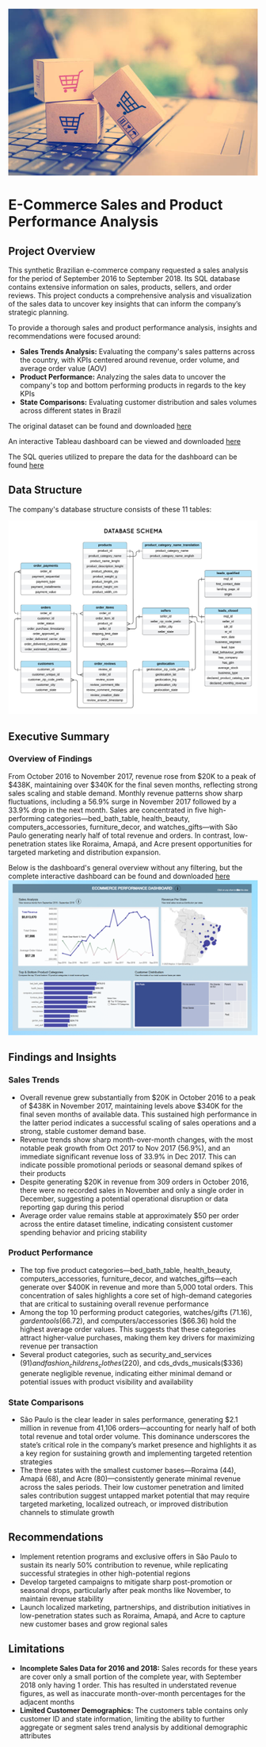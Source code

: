 ![banner](https://github.com/pjmaninang/Brazilian-E-Commerce-SQL-Tableau-Project/blob/main/banner.jpg?raw=true)
# E-Commerce Sales and Product Performance Analysis
## Project Overview

This synthetic Brazilian e-commerce company requested a sales analysis for the period of September 2016 to September 2018. Its SQL database contains extensive information on sales, products, sellers, and order reviews. This project conducts a comprehensive analysis and visualization of the sales data to uncover key insights that can inform the company’s strategic planning.

To provide a thorough sales and product performance analysis, insights and recommendations were focused around:

- **Sales Trends Analysis:** Evaluating the company's sales patterns across the country, with KPIs centered around revenue, order volume, and average order value (AOV)
- **Product Performance:** Analyzing the sales data to uncover the company's top and bottom performing products in regards to the key KPIs
- **State Comparisons:** Evaluating customer distribution and sales volumes across different states in Brazil

The original dataset can be found and downloaded [here](https://www.kaggle.com/datasets/terencicp/e-commerce-dataset-by-olist-as-an-sqlite-database/data)

An interactive Tableau dashboard can be viewed and downloaded [here](https://public.tableau.com/app/profile/pj.maninang/viz/BrazilEcommerceDashboard_17545320710820/Dashboard1)

The SQL queries utilized to prepare the data for the dashboard can be found [here](https://github.com/pjmaninang/Brazilian-E-Commerce-SQL-Tableau-Project/blob/main/ecommerce_sql_script.sqbpro)

## Data Structure

The company's database structure consists of these 11 tables:

![Database Schema](https://github.com/pjmaninang/Brazilian-E-Commerce-SQL-Tableau-Project/blob/main/Database%20Schema.png?raw=true)

## Executive Summary

### Overview of Findings

From October 2016 to November 2017, revenue rose from $20K to a peak of $438K, maintaining over $340K for the final seven months, reflecting strong sales scaling and stable demand. Monthly revenue patterns show sharp fluctuations, including a 56.9% surge in November 2017 followed by a 33.9% drop in the next month. Sales are concentrated in five high-performing categories—bed_bath_table, health_beauty, computers_accessories, furniture_decor, and watches_gifts—with São Paulo generating nearly half of total revenue and orders. In contrast, low-penetration states like Roraima, Amapá, and Acre present opportunities for targeted marketing and distribution expansion.

Below is the dashboard's general overview without any filtering, but the complete interactive dashboard can be found and downloaded [here](https://public.tableau.com/app/profile/pj.maninang/viz/BrazilEcommerceDashboard_17545320710820/Dashboard1)
![Dashboard](https://github.com/pjmaninang/Brazilian-E-Commerce-SQL-Tableau-Project/blob/main/Dashboard.png?raw=true)

## Findings and Insights

### Sales Trends

- Overall revenue grew substantially from $20K in October 2016 to a peak of $438K in November 2017, maintaining levels above $340K for the final seven months of available data. This sustained high performance in the latter period indicates a successful scaling of sales operations and a strong, stable customer demand base.
- Revenue trends show sharp month-over-month changes, with the most notable peak growth from Oct 2017 to Nov 2017 (56.9%), and an immediate significant revenue loss of 33.9% in Dec 2017. This can indicate possible promotional periods or seasonal demand spikes of their products
- Despite generating $20K in revenue from 309 orders in October 2016, there were no recorded sales in November and only a single order in December, suggesting a potential operational disruption or data reporting gap during this period
- Average order value remains stable at approximately $50 per order across the entire dataset timeline, indicating consistent customer spending behavior and pricing stability

### Product Performance

- The top five product categories—bed_bath_table, health_beauty, computers_accessories, furniture_decor, and watches_gifts—each generate over $400K in revenue and more than 5,000 total orders. This concentration of sales highlights a core set of high-demand categories that are critical to sustaining overall revenue performance
- Among the top 10 performing product categories, watches/gifts ($71.16), garden tools ($66.72), and computers/accessories ($66.36) hold the highest average order values. This suggests that these categories attract higher-value purchases, making them key drivers for maximizing revenue per transaction
- Several product categories, such as security_and_services ($91) and fashion_childrens_clothes ($220), and cds_dvds_musicals($336) generate negligible revenue, indicating either minimal demand or potential issues with product visibility and availability

### State Comparisons

- São Paulo is the clear leader in sales performance, generating $2.1 million in revenue from 41,106 orders—accounting for nearly half of both total revenue and total order volume. This dominance underscores the state’s critical role in the company’s market presence and highlights it as a key region for sustaining growth and implementing targeted retention strategies
- The three states with the smallest customer bases—Roraima (44), Amapá (68), and Acre (80)—consistently generate minimal revenue across the sales periods. Their low customer penetration and limited sales contribution suggest untapped market potential that may require targeted marketing, localized outreach, or improved distribution channels to stimulate growth

## Recommendations

- Implement retention programs and exclusive offers in São Paulo to sustain its nearly 50% contribution to revenue, while replicating successful strategies in other high-potential regions
- Develop targeted campaigns to mitigate sharp post-promotion or seasonal drops, particularly after peak months like November, to maintain revenue stability
- Launch localized marketing, partnerships, and distribution initiatives in low-penetration states such as Roraima, Amapá, and Acre to capture new customer bases and grow regional sales

## Limitations

- **Incomplete Sales Data for 2016 and 2018:** Sales records for these years are cover only a small portion of the complete year, with September 2018 only having 1 order. This has resulted in understated revenue figures, as well as inaccurate month-over-month percentages for the adjacent months
- **Limited Customer Demographics:** The customers table contains only customer ID and state information, limiting the ability to further aggregate or segment sales trend analysis by additional demographic attributes
